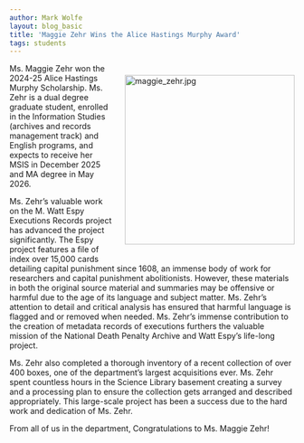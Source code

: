 ```yaml
---
author: Mark Wolfe
layout: blog_basic
title: 'Maggie Zehr Wins the Alice Hastings Murphy Award'
tags: students
---
```

  <p></p>
 <p>
  <img alt="maggie_zehr.jpg" class="mt-image-right" height="300" src="{{ site.url }}/posts-img/maggie_zehr.jpg" style="float: right; margin: 20px 0 20px 20px;" width="300"/></p>


 <p>Ms. Maggie Zehr won the 2024-25 Alice Hastings Murphy Scholarship. Ms. Zehr is a dual degree graduate student, enrolled in the Information Studies (archives and records management track) and English programs, and expects to receive her MSIS in December 2025 and MA degree in May 2026.</p>

 <p>Ms. Zehr’s valuable work on the M. Watt Espy Executions Records project has advanced the project significantly. The Espy project features a file of index over 15,000 cards detailing capital punishment since 1608, an immense body of work for researchers and capital punishment abolitionists. However, these materials in both the original source material and summaries may be offensive or harmful due to the age of its language and subject matter. Ms. Zehr’s attention to detail and critical analysis has ensured that harmful language is flagged and or removed when needed. Ms. Zehr’s immense contribution to the creation of metadata records of executions furthers the valuable mission of the National Death Penalty Archive and Watt Espy’s life-long project. </p>

<p>Ms. Zehr also completed a thorough inventory of a recent collection of over 400 boxes, one of the department’s largest acquisitions ever. Ms. Zehr spent countless hours in the Science Library basement creating a survey and a processing plan to ensure the collection gets arranged and described appropriately. This large-scale project has been a success due to the hard work and dedication of Ms. Zehr. </p>

<p>From all of us in the department, Congratulations to Ms. Maggie Zehr!</p>







